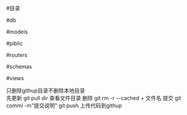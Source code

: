 #目录

#db

#models

#piblic

#routers

#schemas

#views


只删除githup目录不删除本地目录  
先更新 git pull
dir 查看文件目录
删除 git rm -r --cached + 文件名
提交 git commi -m"提交说明"
git push 上传代码到githup